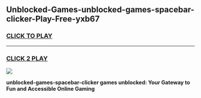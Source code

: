 
## Unblocked-Games-unblocked-games-spacebar-clicker-Play-Free-yxb67
<h3>
<a href="https://premium76.site?title=unblocked-games-spacebar-clicker&ref=10A">CLICK TO PLAY</a></h3>
<hr>

<h3>
<a href="https://premium76.site?title=unblocked-games-spacebar-clicker&ref=10A">CLICK 2 PLAY</a>
  
</h3>

<a href="https://premium76.site?title=unblocked-games-spacebar-clicker&ref=10A"><img src="https://clearcache.store/games.png"></a>


**unblocked-games-spacebar-clicker games unblocked: Your Gateway to Fun and Accessible Online Gaming**
